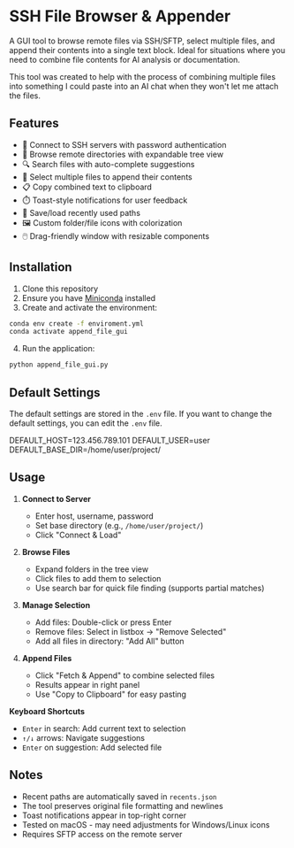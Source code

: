 # SSH File Browser & Appender

A GUI tool to browse remote files via SSH/SFTP, select multiple files, and append their contents into a single text block. Ideal for situations where you need to combine file contents for AI analysis or documentation.

This tool was created to help with the process of combining multiple files into something I could paste into an AI chat when they won't let me attach the files.

## Features

-   📁 Connect to SSH servers with password authentication
-   🌳 Browse remote directories with expandable tree view
-   🔍 Search files with auto-complete suggestions
-   📝 Select multiple files to append their contents
-   📋 Copy combined text to clipboard
-   ⏱️ Toast-style notifications for user feedback
-   📌 Save/load recently used paths
-   🖼️ Custom folder/file icons with colorization
-   🖱️ Drag-friendly window with resizable components

## Installation

1. Clone this repository
2. Ensure you have [Miniconda](https://docs.conda.io/en/latest/miniconda.html) installed
3. Create and activate the environment:

```bash
conda env create -f enviroment.yml
conda activate append_file_gui
```

4. Run the application:

```bash
python append_file_gui.py
```

## Default Settings

The default settings are stored in the `.env` file. If you want to change the default settings, you can edit the `.env` file.

DEFAULT_HOST=123.456.789.101
DEFAULT_USER=user
DEFAULT_BASE_DIR=/home/user/project/

## Usage

1. **Connect to Server**

    - Enter host, username, password
    - Set base directory (e.g., `/home/user/project/`)
    - Click "Connect & Load"

2. **Browse Files**

    - Expand folders in the tree view
    - Click files to add them to selection
    - Use search bar for quick file finding (supports partial matches)

3. **Manage Selection**

    - Add files: Double-click or press Enter
    - Remove files: Select in listbox → "Remove Selected"
    - Add all files in directory: "Add All" button

4. **Append Files**
    - Click "Fetch & Append" to combine selected files
    - Results appear in right panel
    - Use "Copy to Clipboard" for easy pasting

**Keyboard Shortcuts**

-   `Enter` in search: Add current text to selection
-   `↑/↓` arrows: Navigate suggestions
-   `Enter` on suggestion: Add selected file

## Notes

-   Recent paths are automatically saved in `recents.json`
-   The tool preserves original file formatting and newlines
-   Toast notifications appear in top-right corner
-   Tested on macOS - may need adjustments for Windows/Linux icons
-   Requires SFTP access on the remote server
